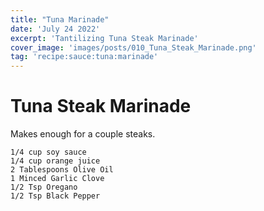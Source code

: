 ```yaml
---
title: "Tuna Marinade"
date: 'July 24 2022'
excerpt: 'Tantilizing Tuna Steak Marinade'
cover_image: 'images/posts/010_Tuna_Steak_Marinade.png'
tag: 'recipe:sauce:tuna:marinade'
---
```


# Tuna Steak Marinade 

Makes enough for a couple steaks. 

```
1/4 cup soy sauce
1/4 cup orange juice
2 Tablespoons Olive Oil
1 Minced Garlic Clove
1/2 Tsp Oregano
1/2 Tsp Black Pepper
```
